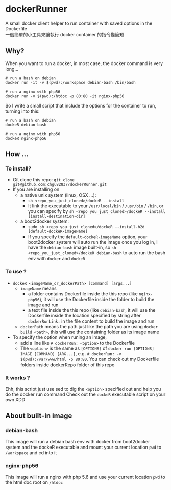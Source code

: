 dockerRunner
============

A small docker client helper to run container with saved options in the Dockerfile  
一個簡單的小工具來讓執行 docker container 的指令變簡短

## Why?

When you want to run a docker, in most case, the docker command is very long...

```
# run a bash on debian
docker run -it -v $(pwd):/workspace debian-bash /bin/bash

# run a nginx with php56
docker run -v $(pwd):/htdoc -p 80:80 -it nginx-php56
```

So I write a small script that include the options for the container to run, turning into this:

```
# run a bash on debian
dockeR debian-bash

# run a nginx with php56
dockeR nginx-php56
```

## How ...

### To install?

 * Git clone this repo: `git clone git@github.com:chgu82837/dockerRunner.git`
 * If you are installing on
    * a native unix system (linux, OSX ...):
        * `sh <repo_you_just_cloned>/dockeR --install`
        * It link the executable to your `/usr/local/bin` / `/usr/bin` / `/bin`, or you can specify by `sh <repo_you_just_cloned>/dockeR --install [install-destination-dir]`
    * a boot2docker system:
        * `sudo sh <repo_you_just_cloned>/dockeR --install-b2d [default-dockeR-imageName]`
        * If you specify the `default-dockeR-imageName` option, your boot2docker system will auto run the image once you log in, I have the `debian-bash` image built-in, so `sh <repo_you_just_cloned>/dockeR debian-bash` to auto run the bash env with `docker` and `dockeR`

### To use ?

 * `dockeR <imageName_or_dockerPath> [command] [args...]`
    * `imageName` means
        * a folder contains Dockerfile inside the this repo (like `nginx-php56`), it will use the Dockerfile inside the folder to build the image and run
        * a text file inside the this repo (like `debian-bash`, it will use the Dockerfile inside the location specified by string after `dockerRunLink:` in the file content to build the image and run
    * `dockerPath` means the path just like the path you are using `docker build <path>`, this will use the containing folder as its image name
 * To specify the option when runing an image,
    * add a line like `# dockerRun: <option>` to the Dockerfile
    * The `<option>` is the same as `[OPTIONS]` of `docker run [OPTIONS] IMAGE [COMMAND] [ARG...]`, e.g. `# dockerRun: -v $(pwd):/var/www/html -p 80:80`. You can check out my Dockerfile folders inside dockerRepo folder of this repo

### It works ?

Ehh, this script just use sed to dig the `<option>` specified out and help you do the docker run command
Check out the `dockeR` executable script on your own XDD

## About built-in image

### debian-bash

This image will run a debian bash env with docker from boot2docker system and the dockeR executable and mount your current location `pwd` to `/workspace` and cd into it

### nginx-php56

This image will run a nginx with php 5.6 and use your current location `pwd` to the html doc root on `/htdoc`
